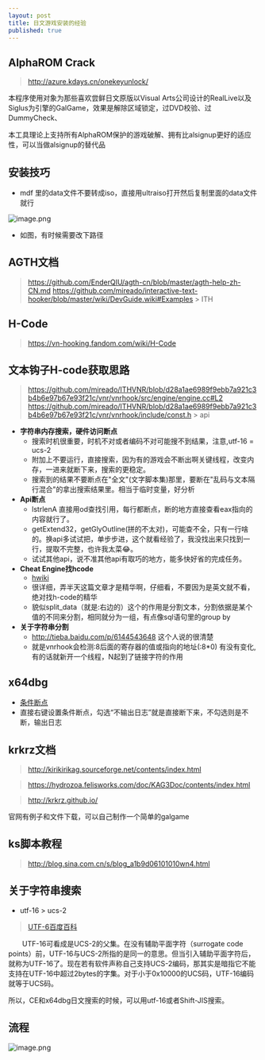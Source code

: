 ```yaml
---
layout: post
title: 日文游戏安装的经验
published: true
---
```

## AlphaROM Crack

> http://azure.kdays.cn/onekeyunlock/

本程序使用对象为那些喜欢尝鲜日文原版以Visual Arts公司设计的RealLive以及Siglus为引擎的GalGame，效果是解除区域锁定，过DVD校验、过DummyCheck、

本工具理论上支持所有AlphaROM保护的游戏破解、拥有比alsignup更好的适应性，可以当做alsignup的替代品

## 安装技巧
- mdf 里的data文件不要转成iso，直接用ultraiso打开然后复制里面的data文件就行

![image.png](https://i.loli.net/2020/04/04/6zsuOhEqZJrp9AP.png)

- 如图，有时候需要改下路径

## AGTH文档
> https://github.com/EnderQIU/agth-cn/blob/master/agth-help-zh-CN.md
> https://github.com/mireado/interactive-text-hooker/blob/master/wiki/DevGuide.wiki#Examples > ITH

## H-Code
> https://vn-hooking.fandom.com/wiki/H-Code

## 文本钩子H-code获取思路
> https://github.com/mireado/ITHVNR/blob/d28a1ae6989f9ebb7a921c3b4b6e97b67e93f21c/vnr/vnrhook/src/engine/engine.cc#L2
> https://github.com/mireado/ITHVNR/blob/d28a1ae6989f9ebb7a921c3b4b6e97b67e93f21c/vnr/vnrhook/include/const.h  > api

- **字符串内存搜索，硬件访问断点**
	- 搜索时机很重要，时机不对或者编码不对可能搜不到结果，注意,utf-16 = ucs-2
	- 附加上不要运行，直接搜索，因为有的游戏会不断出啊关键线程，改变内存，一进来就断下来，搜索的更稳定。
   - 搜索到的结果不要断点在"全文"(文字脚本集)那里，要断在"乱码与文本隔行混合"的拿出搜索结果里。相当于临时变量，好分析
- **Api断点**
	- lstrlenA 直接用od查找引用，每行都断点，断的地方直接查看eax指向的内容就行了。
   - getExtend32，getGlyOutline(拼的不太对)，可能查不全，只有一行啥的。换api多试试把，单步步进，这个就看经验了，我没找出来只找到一行，提取不完整，也许我太菜😂。
   - 试试其他api，说不准其他api有取巧的地方，能多快好省的完成任务。
- **Cheat Engine找hcode**
   - [hwiki](https://wiki.anime-sharing.com/hgames/index.php?title=AGTH/Tutorial)
   - 很详细，弄半天这篇文章才是精华啊，仔细看，不要因为是英文就不看，绝对找h-code的精华
   - 貌似split_data（就是:右边的）这个的作用是分割文本，分割依据是某个值的不同来分割，相同就分为一组，有点像sql语句里的group by
- **关于字符串分割**
	- http://tieba.baidu.com/p/6144543648 这个人说的很清楚
	- 就是vnrhook会检测:8后面的寄存器的值或指向的地址(:8*0) 有没有变化,有的话就新开一个线程，N起到了链接字符的作用




## x64dbg
- [条件断点](https://bbs.pediy.com/thread-251385.htm)
- 直接右键设置条件断点，勾选“不输出日志”就是直接断下来，不勾选则是不断，输出日志

## krkrz文档
> http://kirikirikag.sourceforge.net/contents/index.html

> https://hydrozoa.felisworks.com/doc/KAG3Doc/contents/index.html

> http://krkrz.github.io/

官网有例子和文件下载，可以自己制作一个简单的galgame

## ks脚本教程
> http://blog.sina.com.cn/s/blog_a1b9d06101010wn4.html


## 关于字符串搜索

- utf-16 > ucs-2

> [UTF-6百度百科](https://baike.baidu.com/item/UTF-16/9032026?fr=aladdin)


&emsp;&emsp;UTF-16可看成是UCS-2的父集。在没有辅助平面字符（surrogate code points）前，UTF-16与UCS-2所指的是同一的意思。但当引入辅助平面字符后，就称为UTF-16了。现在若有软件声称自己支持UCS-2编码，那其实是暗指它不能支持在UTF-16中超过2bytes的字集。对于小于0x10000的UCS码，UTF-16编码就等于UCS码。

所以，CE和x64dbg日文搜索的时候，可以用utf-16或者Shift-JIS搜索。

## 流程
![image.png](https://i.loli.net/2020/01/08/NQJjDxB3lPncoZe.png)
